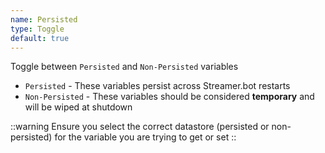 ```yaml
---
name: Persisted
type: Toggle
default: true
---
```


Toggle between `Persisted` and `Non-Persisted` variables

- `Persisted` - These variables persist across Streamer.bot restarts
- `Non-Persisted` - These variables should be considered **temporary** and will be wiped at shutdown

::warning
Ensure you select the correct datastore (persisted or non-persisted) for the variable you are trying to get or set
::